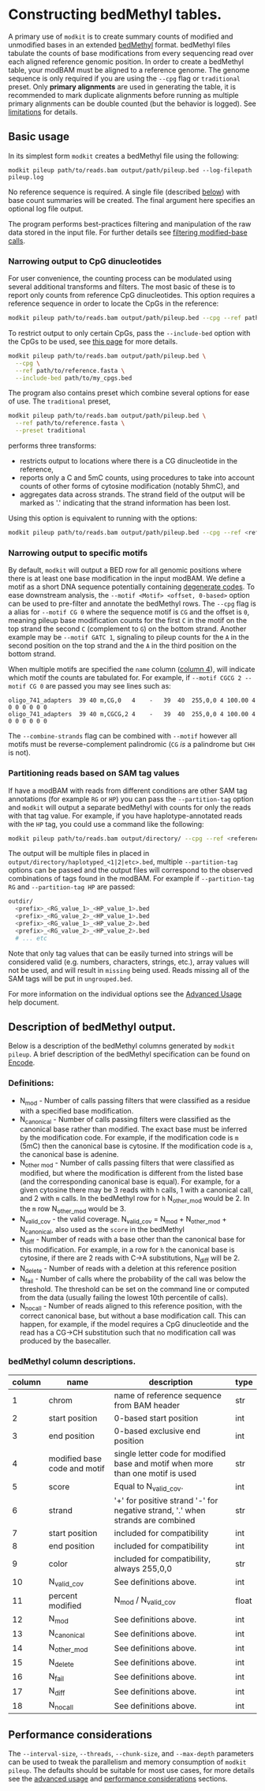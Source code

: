 # Constructing bedMethyl tables.

A primary use of `modkit` is to create summary counts of modified and unmodified bases in
an extended [bedMethyl](https://www.encodeproject.org/data-standards/wgbs/) format.
bedMethyl files tabulate the counts of base modifications from every sequencing read over
each aligned reference genomic position. In order to create a bedMethyl table, your modBAM
must be aligned to a reference genome. The genome sequence is only required if you are using
the `--cpg` flag or `traditional` preset. Only **primary alignments** are used in generating 
the table, it is recommended to mark duplicate alignments before running as multiple primary
alignments can be double counted (but the behavior is logged). See [limitations](./limitations.md)
for details.

## Basic usage

In its simplest form `modkit` creates a bedMethyl file using the following:

```text
modkit pileup path/to/reads.bam output/path/pileup.bed --log-filepath pileup.log
```

No reference sequence is required. A single file (described
[below](#description-of-bedmethyl-output)) with base count summaries will be created. The
final argument here specifies an optional log file output.

The program performs best-practices filtering and manipulation of the raw data stored in
the input file. For further details see [filtering modified-base calls](./filtering.md).

### Narrowing output to CpG dinucleotides

For user convenience, the counting process can be modulated using several additional
transforms and filters. The most basic of these is to report only counts from reference
CpG dinucleotides. This option requires a reference sequence in order to locate the CpGs
in the reference:

```bash
modkit pileup path/to/reads.bam output/path/pileup.bed --cpg --ref path/to/reference.fasta
```

To restrict output to only certain CpGs, pass the `--include-bed` option with the CpGs to be used, 
see [this page](./intro_include_bed.md) for more details.

```bash
modkit pileup path/to/reads.bam output/path/pileup.bed \
  --cpg \
  --ref path/to/reference.fasta \
  --include-bed path/to/my_cpgs.bed
```

The program also contains preset which combine several options for ease of use. The
`traditional` preset,

```bash
modkit pileup path/to/reads.bam output/path/pileup.bed \
  --ref path/to/reference.fasta \
  --preset traditional
```

performs three transforms:
* restricts output to locations where there is a CG dinucleotide in the reference,
* reports only a C and 5mC counts, using procedures to take into account counts of other
  forms of cytosine modification (notably 5hmC), and
* aggregates data across strands. The strand field of the output will be marked as '.'
  indicating that the strand information has been lost.

Using this option is equivalent to running with the options:

```bash
modkit pileup path/to/reads.bam output/path/pileup.bed --cpg --ref <reference.fasta> --ignore h --combine-strands
```

### Narrowing output to specific motifs

By default, `modkit` will output a BED row for all genomic positions where
there is at least one base modification in the input modBAM. We define a motif
as a short DNA sequence potentially containing [degenerate
codes](https://en.wikipedia.org/wiki/Nucleic_acid_notation). To ease downstream
analysis, the `--motif <Motif> <offset, 0-based>` option can be used to
pre-filter and annotate the bedMethyl rows. The `--cpg` flag is a alias for
`--motif CG 0` where the sequence motif is `CG` and the offset is `0`, meaning
pileup base modification counts for the first `C` in the motif on the top
strand the second `C` (complement to `G`) on the bottom strand. Another example
may be `--motif GATC 1`, signaling to pileup counts for the `A` in the second
position on the top strand and the `A` in the third position on the bottom
strand.

When multiple motifs are specified the `name` column ([column
4](#bedmethyl-column-descriptions)), will indicate which motif the counts are
tabulated for. For example, if `--motif CGCG 2 --motif CG 0` are passed you may
see lines such as:

```text
oligo_741_adapters  39 40 m,CG,0   4	-	39	40	255,0,0	4 100.00 4 0 0 0 0 0 0
oligo_741_adapters  39 40 m,CGCG,2 4	-	39	40	255,0,0	4 100.00 4 0 0 0 0 0 0

```

The `--combine-strands` flag can be combined with `--motif` however all motifs
must be reverse-complement palindromic (`CG` _is_ a palindrome but `CHH` is
not).


### Partitioning reads based on SAM tag values

If have a modBAM with reads from different conditions are other SAM tag annotations (for example `RG` or `HP`) you 
can pass the `--partition-tag` option and `modkit` will output a separate bedMethyl with counts for only the reads 
with that tag value. For example, if you have haplotype-annotated reads with the `HP` tag, you could use a command
like the following:

```bash
modkit pileup path/to/reads.bam output/directory/ --cpg --ref <reference.fasta> --partition-tag HP --prefix haplotyped
```
The output will be multiple files in placed in `output/directory/haplotyped_<1|2|etc>.bed`, multiple `--partition-tag`
options can be passed and the output files will correspond to the observed combinations of tags found in the modBAM. 
For example if `--partition-tag RG` and `--partition-tag HP` are passed:

```bash
outdir/
  <prefix>_<RG_value_1>_<HP_value_1>.bed
  <prefix>_<RG_value_2>_<HP_value_1>.bed
  <prefix>_<RG_value_1>_<HP_value_2>.bed
  <prefix>_<RG_value_2>_<HP_value_2>.bed
  # ... etc
```

Note that only tag values that can be easily turned into strings will be considered valid (e.g. numbers, characters,
strings, etc.), array values will not be used, and will result in `missing` being used. Reads missing all of the 
SAM tags will be put in `ungrouped.bed`.


For more information on the individual options see the [Advanced Usage](./advanced_usage.md) help document.



## Description of bedMethyl output.

Below is a description of the bedMethyl columns generated by `modkit pileup`. A brief description of the
bedMethyl specification can be found on [Encode](https://www.encodeproject.org/data-standards/wgbs/).

### Definitions:

* N<sub>mod</sub> - Number of calls passing filters that were classified as a residue with a specified base modification.
* N<sub>canonical</sub> - Number of calls passing filters were classified as the canonical base rather than modified. The
exact base must be inferred by the modification code. For example, if the modification code is `m` (5mC) then
the canonical base is cytosine. If the modification code is `a`, the canonical base is adenine.
* N<sub>other mod</sub> - Number of calls passing filters that were classified as modified, but where the modification is different from the listed base (and the corresponding canonical base is equal). For example, for a given cytosine there may be 3 reads with
`h` calls, 1 with a canonical call, and 2 with `m` calls. In the bedMethyl row for `h` N<sub>other_mod</sub> would be 2. In the
`m` row N<sub>other_mod</sub> would be 3.
* N<sub>valid_cov</sub> - the valid coverage. N<sub>valid_cov</sub> = N<sub>mod</sub> + N<sub>other_mod</sub> + N<sub>canonical</sub>, also used as the `score` in the bedMethyl
* N<sub>diff</sub> - Number of reads with a base other than the canonical base for this modification. For example, in a row
for `h` the canonical base is cytosine, if there are 2 reads with C->A substitutions, N<sub>diff</sub> will be 2.
* N<sub>delete</sub> - Number of reads with a deletion at this reference position
* N<sub>fail</sub> - Number of calls where the probability of the call was below the threshold. The threshold can be
set on the command line or computed from the data (usually failing the lowest 10th percentile of calls).
* N<sub>nocall</sub> - Number of reads aligned to this reference position, with the correct canonical base, but without a base
modification call. This can happen, for example, if the model requires a CpG dinucleotide and the read has a
CG->CH substitution such that no modification call was produced by the basecaller.

### bedMethyl column descriptions.

| column | name                         | description                                                                     | type  |
|--------|------------------------------|---------------------------------------------------------------------------------|-------|
| 1      | chrom                        | name of reference sequence from BAM header                                      | str   |
| 2      | start position               | 0-based start position                                                          | int   |
| 3      | end position                 | 0-based exclusive end position                                                  | int   |
| 4      | modified base code and motif | single letter code for modified base and motif when more than one motif is used | str   |
| 5      | score                        | Equal to N<sub>valid_cov</sub>.                                                 | int   |
| 6      | strand                       | '+' for positive strand '-' for negative strand, '.' when strands are combined  | str   |
| 7      | start position               | included for compatibility                                                      | int   |
| 8      | end position                 | included for compatibility                                                      | int   |
| 9      | color                        | included for compatibility, always 255,0,0                                      | str   |
| 10     | N<sub>valid_cov</sub>        | See definitions above.                                                          | int   |
| 11     | percent modified             | N<sub>mod</sub> / N<sub>valid_cov</sub>                                         | float |
| 12     | N<sub>mod</sub>              | See definitions above.                                                          | int   |
| 13     | N<sub>canonical</sub>        | See definitions above.                                                          | int   |
| 14     | N<sub>other_mod</sub>        | See definitions above.                                                          | int   |
| 15     | N<sub>delete</sub>           | See definitions above.                                                          | int   |
| 16     | N<sub>fail</sub>             | See definitions above.                                                          | int   |
| 17     | N<sub>diff</sub>             | See definitions above.                                                          | int   |
| 18     | N<sub>nocall</sub>           | See definitions above.                                                          | int   |

## Performance considerations

The `--interval-size`, `--threads`, `--chunk-size`, and `--max-depth` parameters can be used to tweak the parallelism and 
memory consumption of `modkit pileup`. The defaults should be suitable for most use cases, for more details see the
[advanced usage](./advanced_usage.md) and [performance considerations](./perf_considerations.md) sections.

